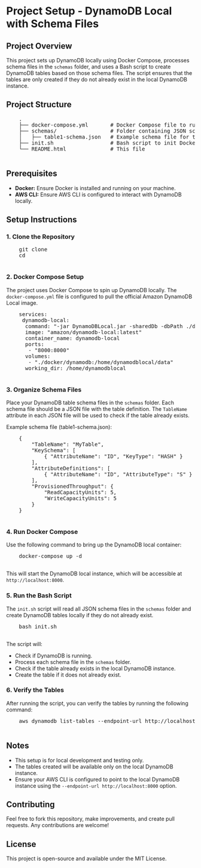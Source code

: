  <h1>Project Setup - DynamoDB Local with Schema Files</h1>
    
 <h2>Project Overview</h2>
    <p>
        This project sets up DynamoDB locally using Docker Compose, processes schema files in the <code>schemas</code> folder, and uses a Bash script to create DynamoDB tables based on those schema files. 
        The script ensures that the tables are only created if they do not already exist in the local DynamoDB instance.
    </p>
    
<h2>Project Structure</h2>
    <pre>
    .
    ├── docker-compose.yml       # Docker Compose file to run DynamoDB locally
    ├── schemas/                 # Folder containing JSON schema files
    │   ├── table1-schema.json   # Example schema file for table1
    ├── init.sh                  # Bash script to init Docker Compose and create tables in DynamoDB if necessary
    └── README.html              # This file
    </pre>

<h2>Prerequisites</h2>
    <ul>
        <li><strong>Docker:</strong> Ensure Docker is installed and running on your machine.</li>
        <li><strong>AWS CLI:</strong> Ensure AWS CLI is configured to interact with DynamoDB locally.</li>
    </ul>

<h2>Setup Instructions</h2>

<h3>1. Clone the Repository</h3>
    <pre>
    git clone <your-repository-url>
    cd <your-repository-name>
    </pre>

<h3>2. Docker Compose Setup</h3>
    <p>
        The project uses Docker Compose to spin up DynamoDB locally. The <code>docker-compose.yml</code> file is configured to pull the official Amazon DynamoDB Local image.
    </p>
    <pre>
    services:
     dynamodb-local:
      command: "-jar DynamoDBLocal.jar -sharedDb -dbPath ./data"
      image: "amazon/dynamodb-local:latest"
      container_name: dynamodb-local
      ports:
       - "8000:8000"
      volumes:
       - "./docker/dynamodb:/home/dynamodblocal/data"
      working_dir: /home/dynamodblocal
    </pre>

<h3>3. Organize Schema Files</h3>
    <p>
        Place your DynamoDB table schema files in the <code>schemas</code> folder. Each schema file should be a JSON file with the table definition. The <code>TableName</code> attribute in each JSON file will be used to check if the table already exists.
    </p>
    <p>Example schema file (table1-schema.json):</p>
    <pre>
    {
        "TableName": "MyTable",
        "KeySchema": [
            { "AttributeName": "ID", "KeyType": "HASH" }
        ],
        "AttributeDefinitions": [
            { "AttributeName": "ID", "AttributeType": "S" }
        ],
        "ProvisionedThroughput": {
            "ReadCapacityUnits": 5,
            "WriteCapacityUnits": 5
        }
    }
    </pre>

<h3>4. Run Docker Compose</h3>
    <p>
        Use the following command to bring up the DynamoDB local container:
    </p>
    <pre>
    docker-compose up -d
    </pre>
    <p>
        This will start the DynamoDB local instance, which will be accessible at <code>http://localhost:8000</code>.
    </p>

<h3>5. Run the Bash Script</h3>
    <p>
        The <code>init.sh</code> script will read all JSON schema files in the <code>schemas</code> folder and create DynamoDB tables locally if they do not already exist.
    </p>
    <pre>
    bash init.sh
    </pre>
    <p>
        The script will:
        <ul>
            <li>Check if DynamoDB is running.</li>
            <li>Process each schema file in the <code>schemas</code> folder.</li>
            <li>Check if the table already exists in the local DynamoDB instance.</li>
            <li>Create the table if it does not already exist.</li>
        </ul>
    </p>

<h3>6. Verify the Tables</h3>
    <p>
        After running the script, you can verify the tables by running the following command:
    </p>
    <pre>
    aws dynamodb list-tables --endpoint-url http://localhost:8000
    </pre>

<h2>Notes</h2>
    <ul>
        <li>This setup is for local development and testing only.</li>
        <li>The tables created will be available only on the local DynamoDB instance.</li>
        <li>Ensure your AWS CLI is configured to point to the local DynamoDB instance using the <code>--endpoint-url http://localhost:8000</code> option.</li>
    </ul>

<h2>Contributing</h2>
    <p>
        Feel free to fork this repository, make improvements, and create pull requests. Any contributions are welcome!
    </p>

<h2>License</h2>
    <p>
        This project is open-source and available under the MIT License.
    </p>